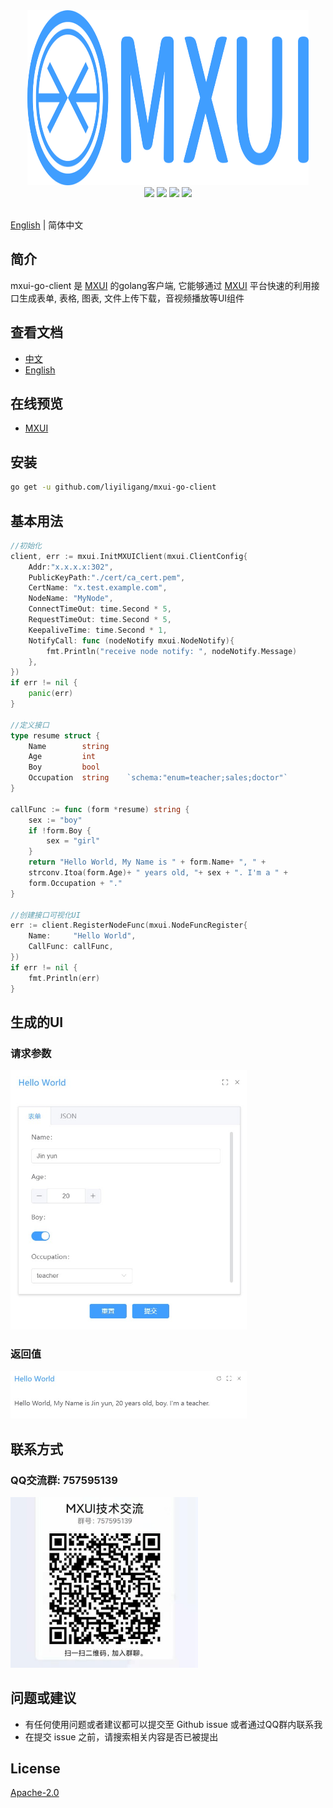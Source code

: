 <div align=center>
<img src="store\image\logo.svg" width="450" height="280" />
</div>
<div align=center>
<img src="https://img.shields.io/badge/golang-1.16-blue"/>
<img src="https://img.shields.io/badge/protobuf-3.7.0-green"/>
<img src="https://img.shields.io/badge/grpc-1.38.0-brightgreen"/>
<img src="https://img.shields.io/badge/go--echarts-2.2.4-red"/>
</div>
 <br/> 
 
 [English](./README-en.md) | 简体中文


## 简介
mxui-go-client 是 [MXUI](https://github.com/liyiligang/mxui) 的golang客户端, 它能够通过 [MXUI](https://github.com/liyiligang/mxui) 平台快速的利用接口生成表单, 表格, 图表, 文件上传下载，音视频播放等UI组件

## 查看文档
- [中文](https://mxui-doc.liyiligang.com)    
- [English](https://mxui-doc.liyiligang.com/en)

## 在线预览
- [MXUI](https://mxui.liyiligang.com)    

## 安装
```bash
go get -u github.com/liyiligang/mxui-go-client
```

## 基本用法
```go
//初始化
client, err := mxui.InitMXUIClient(mxui.ClientConfig{
    Addr:"x.x.x.x:302",
    PublicKeyPath:"./cert/ca_cert.pem",
    CertName: "x.test.example.com",
    NodeName: "MyNode",
    ConnectTimeOut: time.Second * 5,
    RequestTimeOut: time.Second * 5,
    KeepaliveTime: time.Second * 1,
    NotifyCall: func (nodeNotify mxui.NodeNotify){
        fmt.Println("receive node notify: ", nodeNotify.Message)
    },
})
if err != nil {
    panic(err)
}

//定义接口
type resume struct {
    Name      	string
    Age       	int
    Boy		  	bool
    Occupation  string    `schema:"enum=teacher;sales;doctor"`
}

callFunc := func (form *resume) string {
    sex := "boy"
    if !form.Boy {
        sex = "girl"
    }
    return "Hello World, My Name is " + form.Name+ ", " + 
    strconv.Itoa(form.Age)+ " years old, "+ sex + ". I'm a " + 
    form.Occupation + "."
}

//创建接口可视化UI
err := client.RegisterNodeFunc(mxui.NodeFuncRegister{
    Name:     "Hello World",
    CallFunc: callFunc,
})
if err != nil {
    fmt.Println(err)
}
```

## 生成的UI
### 请求参数
<img src="store\image\request.jpg" width="75%"/>

### 返回值
<img src="store\image\response.jpg" width="75%"/>


## 联系方式 
### QQ交流群: 757595139
<img src="store\image\group.jpg" width=300/>

## 问题或建议
- 有任何使用问题或者建议都可以提交至 Github issue 或者通过QQ群内联系我
- 在提交 issue 之前，请搜索相关内容是否已被提出

## License
[Apache-2.0](LICENSE)